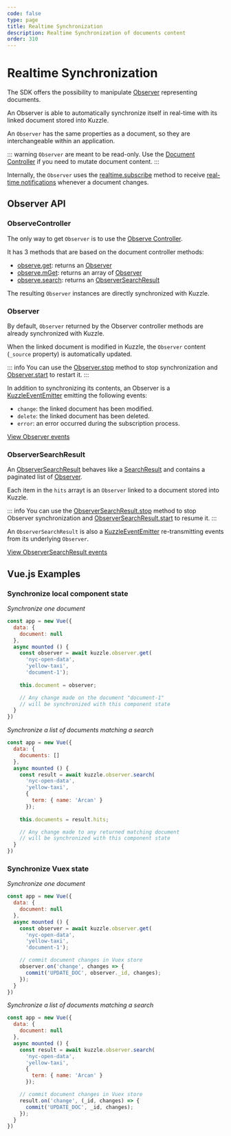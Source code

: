 ```yaml
---
code: false
type: page
title: Realtime Synchronization
description: Realtime Synchronization of documents content
order: 310
---
```


# Realtime Synchronization

The SDK offers the possibility to manipulate [Observer](/sdk/js/7/core-classes/observer) representing documents.

An Observer is able to automatically synchronize itself in real-time with its linked document stored into Kuzzle.

An `Observer` has the same properties as a document, so they are interchangeable within an application. 

::: warning
`Observer` are meant to be read-only. Use the [Document Controller](/sdk/js/7/controllers/document) if you need to mutate document content.
:::

Internally, the `Observer` uses the [realtime.subscribe](/sdk/js/7/controller/realtime/subscribe) method to receive [real-time notifications](/sdk/js/7/essentials/realtime-notifications) whenever a document changes.

## Observer API

### ObserveController

The only way to get `Observer` is to use the [Observe Controller](/sdk/js/7/controllers/observe).  

It has 3 methods that are based on the document controller methods:
 - [observe.get](/sdk/js/7/controllers/observe/get): returns an [Observer](/sdk/js/7/core-classes/observer)
 - [observe.mGet](/sdk/js/7/controllers/observe/m-get): returns an array of [Observer](/sdk/js/7/core-classes/observer)
 - [observe.search](/sdk/js/7/controllers/observe/search): returns an [ObserverSearchResult](/sdk/js/7/core-classes/observer-search-result)

The resulting `Observer` instances are directly synchronized with Kuzzle.

### Observer

By default, `Observer` returned by the Observer controller methods are already synchronized with Kuzzle.

When the linked document is modified in Kuzzle, the `Observer` content (`_source` property) is automatically updated.

::: info
You can use the [Observer.stop](/sdk/js/7/core-classes/observer/stop) method to stop synchronization and [Observer.start](/sdk/js/7/core-classes/observer/start) to restart it. 
:::

In addition to synchronizing its contents, an Observer is a [KuzzleEventEmitter](sdk/js/7/core-classe/kuzzle-event-emitter) emitting the following events:
 - `change`: the linked document has been modified.
 - `delete`: the linked document has been deleted.
 - `error`: an error occurred during the subscription process.

[View Observer events](/sdk/js/7/core-classes/observer/introduction#events)

### ObserverSearchResult

An [ObserverSearchResult](/sdk/js/7/core-classes/observer-search-result) behaves like a [SearchResult](/sdk/js/7/core-classes/search-result) and contains a paginated list of [Observer](/sdk/js/7/core-classes/observer).  

Each item in the `hits` arrayt is an `Observer` linked to a document stored into Kuzzle.

::: info
You can use the [ObserverSearchResult.stop](/sdk/js/7/core-classes/observer-search-result/stop) method to stop Observer synchronization and [ObserverSearchResult.start](/sdk/js/7/core-classes/observer-search-result/start) to resume it. 
:::

An `ObserverSearchResult` is also a [KuzzleEventEmitter](sdk/js/7/core-classe/kuzzle-event-emitter) re-transmitting events from its underlying `Observer`.

[View ObserverSearchResult events](/sdk/js/7/core-classes/observer-search-result/introduction#events)

## Vue.js Examples

### Synchronize local component state

*Synchronize one document*

```js
const app = new Vue({
  data: {
    document: null
  },
  async mounted () {
    const observer = await kuzzle.observer.get(
      'nyc-open-data', 
      'yellow-taxi',
      'document-1');
    
    this.document = observer;

    // Any change made on the document "document-1" 
    // will be synchronized with this component state
  }
})
```

*Synchronize a list of documents matching a search*

```js
const app = new Vue({
  data: {
    documents: []
  },
  async mounted () {
    const result = await kuzzle.observer.search(
      'nyc-open-data', 
      'yellow-taxi',
      {
        term: { name: 'Arcan' }
      });
    
    this.documents = result.hits;

    // Any change made to any returned matching document
    // will be synchronized with this component state
  }
})
```

### Synchronize Vuex state

*Synchronize one document*

```js
const app = new Vue({
  data: {
    document: null
  },
  async mounted () {
    const observer = await kuzzle.observer.get(
      'nyc-open-data', 
      'yellow-taxi',
      'document-1');

    // commit document changes in Vuex store
    observer.on('change', changes => {
      commit('UPDATE_DOC', observer._id, changes);
    });
  }
})
```

*Synchronize a list of documents matching a search*

```js
const app = new Vue({
  data: {
    document: null
  },
  async mounted () {
    const result = await kuzzle.observer.search(
      'nyc-open-data', 
      'yellow-taxi',
      {
        term: { name: 'Arcan' }
      });

    // commit document changes in Vuex store
    result.on('change', (_id, changes) => {
      commit('UPDATE_DOC', _id, changes);
    });
  }
})
```

